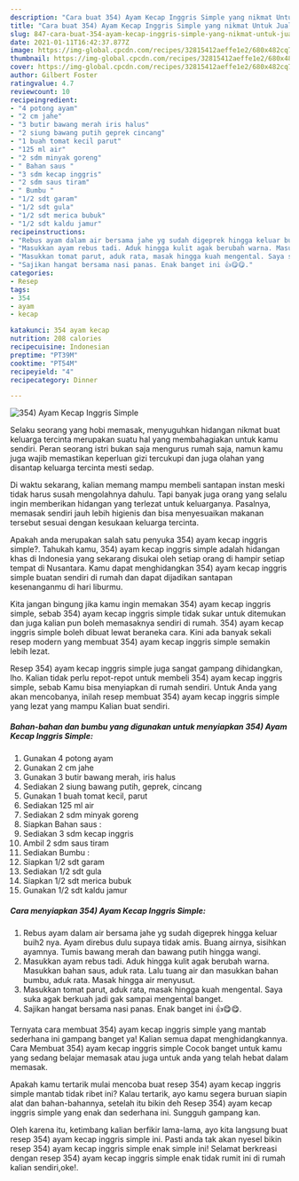 ```yaml
---
description: "Cara buat 354) Ayam Kecap Inggris Simple yang nikmat Untuk Jualan"
title: "Cara buat 354) Ayam Kecap Inggris Simple yang nikmat Untuk Jualan"
slug: 847-cara-buat-354-ayam-kecap-inggris-simple-yang-nikmat-untuk-jualan
date: 2021-01-11T16:42:37.877Z
image: https://img-global.cpcdn.com/recipes/32815412aeffe1e2/680x482cq70/354-ayam-kecap-inggris-simple-foto-resep-utama.jpg
thumbnail: https://img-global.cpcdn.com/recipes/32815412aeffe1e2/680x482cq70/354-ayam-kecap-inggris-simple-foto-resep-utama.jpg
cover: https://img-global.cpcdn.com/recipes/32815412aeffe1e2/680x482cq70/354-ayam-kecap-inggris-simple-foto-resep-utama.jpg
author: Gilbert Foster
ratingvalue: 4.7
reviewcount: 10
recipeingredient:
- "4 potong ayam"
- "2 cm jahe"
- "3 butir bawang merah iris halus"
- "2 siung bawang putih geprek cincang"
- "1 buah tomat kecil parut"
- "125 ml air"
- "2 sdm minyak goreng"
- " Bahan saus "
- "3 sdm kecap inggris"
- "2 sdm saus tiram"
- " Bumbu "
- "1/2 sdt garam"
- "1/2 sdt gula"
- "1/2 sdt merica bubuk"
- "1/2 sdt kaldu jamur"
recipeinstructions:
- "Rebus ayam dalam air bersama jahe yg sudah digeprek hingga keluar buih2 nya. Ayam direbus dulu supaya tidak amis. Buang airnya, sisihkan ayamnya. Tumis bawang merah dan bawang putih hingga wangi."
- "Masukkan ayam rebus tadi. Aduk hingga kulit agak berubah warna. Masukkan bahan saus, aduk rata. Lalu tuang air dan masukkan bahan bumbu, aduk rata. Masak hingga air menyusut."
- "Masukkan tomat parut, aduk rata, masak hingga kuah mengental. Saya suka agak berkuah jadi gak sampai mengental banget."
- "Sajikan hangat bersama nasi panas. Enak banget ini 👍😋😋."
categories:
- Resep
tags:
- 354
- ayam
- kecap

katakunci: 354 ayam kecap 
nutrition: 208 calories
recipecuisine: Indonesian
preptime: "PT39M"
cooktime: "PT54M"
recipeyield: "4"
recipecategory: Dinner

---
```



![354) Ayam Kecap Inggris Simple](https://img-global.cpcdn.com/recipes/32815412aeffe1e2/680x482cq70/354-ayam-kecap-inggris-simple-foto-resep-utama.jpg)

Selaku seorang yang hobi memasak, menyuguhkan hidangan nikmat buat keluarga tercinta merupakan suatu hal yang membahagiakan untuk kamu sendiri. Peran seorang istri bukan saja mengurus rumah saja, namun kamu juga wajib memastikan keperluan gizi tercukupi dan juga olahan yang disantap keluarga tercinta mesti sedap.

Di waktu  sekarang, kalian memang mampu membeli santapan instan meski tidak harus susah mengolahnya dahulu. Tapi banyak juga orang yang selalu ingin memberikan hidangan yang terlezat untuk keluarganya. Pasalnya, memasak sendiri jauh lebih higienis dan bisa menyesuaikan makanan tersebut sesuai dengan kesukaan keluarga tercinta. 



Apakah anda merupakan salah satu penyuka 354) ayam kecap inggris simple?. Tahukah kamu, 354) ayam kecap inggris simple adalah hidangan khas di Indonesia yang sekarang disukai oleh setiap orang di hampir setiap tempat di Nusantara. Kamu dapat menghidangkan 354) ayam kecap inggris simple buatan sendiri di rumah dan dapat dijadikan santapan kesenanganmu di hari liburmu.

Kita jangan bingung jika kamu ingin memakan 354) ayam kecap inggris simple, sebab 354) ayam kecap inggris simple tidak sukar untuk ditemukan dan juga kalian pun boleh memasaknya sendiri di rumah. 354) ayam kecap inggris simple boleh dibuat lewat beraneka cara. Kini ada banyak sekali resep modern yang membuat 354) ayam kecap inggris simple semakin lebih lezat.

Resep 354) ayam kecap inggris simple juga sangat gampang dihidangkan, lho. Kalian tidak perlu repot-repot untuk membeli 354) ayam kecap inggris simple, sebab Kamu bisa menyiapkan di rumah sendiri. Untuk Anda yang akan mencobanya, inilah resep membuat 354) ayam kecap inggris simple yang lezat yang mampu Kalian buat sendiri.

<!--inarticleads1-->

##### Bahan-bahan dan bumbu yang digunakan untuk menyiapkan 354) Ayam Kecap Inggris Simple:

1. Gunakan 4 potong ayam
1. Gunakan 2 cm jahe
1. Gunakan 3 butir bawang merah, iris halus
1. Sediakan 2 siung bawang putih, geprek, cincang
1. Gunakan 1 buah tomat kecil, parut
1. Sediakan 125 ml air
1. Sediakan 2 sdm minyak goreng
1. Siapkan  Bahan saus :
1. Sediakan 3 sdm kecap inggris
1. Ambil 2 sdm saus tiram
1. Sediakan  Bumbu :
1. Siapkan 1/2 sdt garam
1. Sediakan 1/2 sdt gula
1. Siapkan 1/2 sdt merica bubuk
1. Gunakan 1/2 sdt kaldu jamur




<!--inarticleads2-->

##### Cara menyiapkan 354) Ayam Kecap Inggris Simple:

1. Rebus ayam dalam air bersama jahe yg sudah digeprek hingga keluar buih2 nya. Ayam direbus dulu supaya tidak amis. Buang airnya, sisihkan ayamnya. Tumis bawang merah dan bawang putih hingga wangi.
1. Masukkan ayam rebus tadi. Aduk hingga kulit agak berubah warna. Masukkan bahan saus, aduk rata. Lalu tuang air dan masukkan bahan bumbu, aduk rata. Masak hingga air menyusut.
1. Masukkan tomat parut, aduk rata, masak hingga kuah mengental. Saya suka agak berkuah jadi gak sampai mengental banget.
1. Sajikan hangat bersama nasi panas. Enak banget ini 👍😋😋.




Ternyata cara membuat 354) ayam kecap inggris simple yang mantab sederhana ini gampang banget ya! Kalian semua dapat menghidangkannya. Cara Membuat 354) ayam kecap inggris simple Cocok banget untuk kamu yang sedang belajar memasak atau juga untuk anda yang telah hebat dalam memasak.

Apakah kamu tertarik mulai mencoba buat resep 354) ayam kecap inggris simple mantab tidak ribet ini? Kalau tertarik, ayo kamu segera buruan siapin alat dan bahan-bahannya, setelah itu bikin deh Resep 354) ayam kecap inggris simple yang enak dan sederhana ini. Sungguh gampang kan. 

Oleh karena itu, ketimbang kalian berfikir lama-lama, ayo kita langsung buat resep 354) ayam kecap inggris simple ini. Pasti anda tak akan nyesel bikin resep 354) ayam kecap inggris simple enak simple ini! Selamat berkreasi dengan resep 354) ayam kecap inggris simple enak tidak rumit ini di rumah kalian sendiri,oke!.

